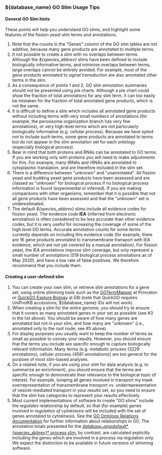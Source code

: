### ${database_name} GO Slim Usage Tips

#### General GO Slim hints ####

These points will help you understand GO slims, and highlight some
features of the fission yeast slim terms and annotations.

1.  Note that the counts in the "Genes" column of the GO slim tables are
    not additive, because many gene products are annotated to multiple
    terms.
2.  It not possible to create a slim with no overlaps between terms.
    Although the *${species_abbrev}* slims have been defined to include biologically
    informative terms, and minimise overlaps between terms, large
    overlaps cannot be entirely avoided. For example, most of the gene
    products annotated to *signal transduction* are also annotated other
    terms in the slim.
3.  As a consequence of points 1 and 2, GO slim annotation summaries
    should not be presented using pie charts. Although a pie chart could
    show the fraction of total annotations for any slim term, it can too
    easily be mistaken for the fraction of total annotated gene products,
    which is not the same.
4.  It is difficult to define a slim which includes all annotated gene
    products without including terms with very small numbers of
    annotations (for example, the peroxisome organization branch has
    very few annotations), or very high level terms which are not
    particularly biologically informative (e.g. cellular
    process). Because we have opted not to include such terms, some
    gene products are annotated to terms but do not appear in
    the slim annotation set for each ontology (especially biological process).
5.  Bear in mind that both proteins and RNAs can be annotated to GO
    terms. If you are working only with proteins you will need to make
    adjustments for this. For example, many tRNAs and rRNAs are
    annotated to cytoplasmic translation, and are therefore included in
    the slim set.
6.  There is a difference between "unknown" and "unannotated". All
    fission yeast and budding yeast gene products have been assessed and
    are classed as "unknown" for biological process if no biological
    process information is found (experimental or inferred). If you are
    making comparisons with other organisms, remember that it is
    possible that not all gene products have been assessed and that the
    "unknown" set is underestimated.
7.  The default *${species_abbrev}* slims include all evidence codes for fission
    yeast. The evidence code **IEA** (inferred from electronic
    annotation) is often considered to be less accurate than other
    evidence codes, but it is very useful for increasing the coverage of
    some of the high level GO terms. Accurate annotation counts for some
    terms currently depends on including this evidence code (for
    example, there are 16 gene products annotated to transmembrane
    transport with IEA evidence, which are not yet covered by a manual
    annotation). For fission yeast, the IEA annotations improve slim
    coverage, but only represent a small number of annotations (519
    biological process annotations as of May 2020), and have a low
    rate of false positives. We therefore recommend that you include
    them.

#### Creating a user-defined slim ####

1.  You can create your own slim, or retrieve slim annotations for a
    gene set, using online slimming tools such as the
    [GOTermMapper](http://go.princeton.edu/cgi-bin/GOTermMapper) at
    Princeton or [QuickGO Explore
    Biology](https://www.ebi.ac.uk/QuickGO/slimming) at EBI (note that
    QuickGO requires UniProtKB accessions; ${database_name} IDs will not work).
2.  When creating a slim for the entire genome, you should try to ensure
    that it covers as many annotated genes in your set as possible (see
    \#3 in the list above). You should be aware of how many genes are
    annotated but not in your slim, and how many are "unknown" (i.e.,
    annotated only to the root node; see \#5 above).
3.  For display purposes you usually want to keep the number of terms as
    small as possible to convey your results. However, you should ensure
    that the terms you include are specific enough to capture
    biologically relevant information. Many terms (e.g. metabolic
    process (3229 annotations), cellular process (4581 annotations)) are
    too general for the purpose of most slim-based analyses.
4.  On a related note, if you are using your slim for data analysis
    (e.g. to summarize an enrichment), you should ensure that the terms
    are specific enough to demonstrate their relevance to the biological
    topic of interest. For example, lumping all genes involved in
    transport my mask overrepresentation of transmembrane transport vs.
    underrepresentation of vesicle-mediated transport in your results
    set, so you need to ensure that the slim has categories to represent
    your results effectively.
5.  Most current implementations of software to create "GO slims"
    include the *regulates* relationship by default, so that (for
    example) genes involved in *regulation of cytokinesis* will be
    included with the set of genes annotated to *cytokinesis*. See the
    [GO Ontology Relations
    documentation](http://geneontology.org/docs/ontology-relations/)
    for further information about relationships in GO. The annotation
    totals presented for the [${database_name} default *${species_abbrev}* process
    slim](browse-curation/fission-yeast-bp-go-slim-terms), by contrast,
    are calculated explicitly including the genes which are
    involved in a process via regulation only. We expect the
    distinction to be available in future versions of slimming
    software.

<!-- restore commented-out version when ticket 1521 (or a successor) done
5.  Most current implementations of software to create "GO slims"
    include the *regulates* relationship by default, so that (for
    example) genes involved in *regulation of cytokinesis* will be
    included with the set of genes annotated to *cytokinesis*. See the
    [GO Ontology Relations
    documentation](http://geneontology.org/docs/ontology-relations/)
    for further information about relationships in GO. The annotation
    totals presented for the [${database_name} default *${species_abbrev}* process slim](browse-curation/fission-yeast-bp-go-slim-terms), by contrast,
    are calculated both explicitly including or excluding the genes
    which are involved in a process via regulation only. We expect this
    distinction to be available in future versions of slimming software.
-->